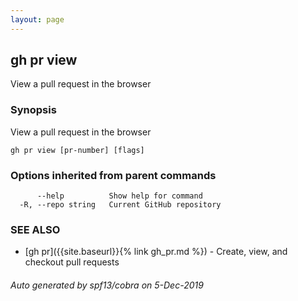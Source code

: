 ```yaml
---
layout: page
---
```


## gh pr view

View a pull request in the browser

### Synopsis

View a pull request in the browser

```
gh pr view [pr-number] [flags]
```

### Options inherited from parent commands

```
      --help          Show help for command
  -R, --repo string   Current GitHub repository
```

### SEE ALSO

* [gh pr]({{site.baseurl}}{% link gh_pr.md %})	 - Create, view, and checkout pull requests

###### Auto generated by spf13/cobra on 5-Dec-2019

